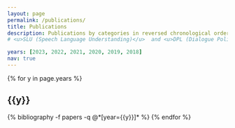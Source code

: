 ```yaml
---
layout: page
permalink: /publications/
title: Publications
description: Publications by categories in reversed chronological order. 
# <u>SLU (Speech Language Understanding)</u>  and <u>DPL (Dialogue Policy Learning</u> are two modules of a dialogue system.

years: [2023, 2022, 2021, 2020, 2019, 2018]
nav: true
---
```


<div class="publications">

{% for y in page.years %}
  <h2 class="year">{{y}}</h2>
  {% bibliography -f papers -q @*[year={{y}}]* %}
{% endfor %}

</div>
